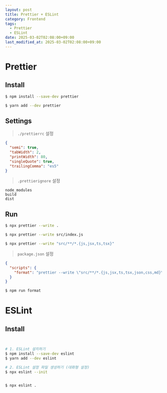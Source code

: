 ```yaml
---
layout: post
title: Prettier + ESLint
category: Frontend
tags:
  - Prettier
  - ESLint
date: 2025-03-02T02:08:00+09:00
last_modified_at: 2025-03-02T02:08:00+09:00
---
```


# Prettier


## Install

```bash
$ npm install --save-dev prettier

$ yarn add --dev prettier

```

## Settings

> `./prettierrc` 설정

```json
{  
  "semi": true,  
  "tabWidth": 2,  
  "printWidth": 80,  
  "singleQuote": true,  
  "trailingComma": "es5"  
}
```

> `.prettierignore` 설정

```text
node_modules  
build  
dist
```

## Run

```bash
$ npx prettier --write .

$ npx prettier --write src/index.js

$ npx prettier --write "src/**/*.{js,jsx,ts,tsx}"

```


>  `package.json` 설정  

```json
{
  "scripts": {
    "format": "prettier --write \"src/**/*.{js,jsx,ts,tsx,json,css,md}\""
  }
}

```

```bash
$ npm run format
```

# ESLint


## Install

```bash


# 1. ESLint 설치하기 
$ npm install --save-dev eslint 
$ yarn add --dev eslint

# 2. ESLint 설정 파일 생성하기 (대화형 설정) 
$ npx eslint --init


$ npx eslint .

```